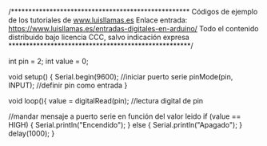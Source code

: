 /***************************************************
Códigos de ejemplo de los tutoriales de www.luisllamas.es
Enlace entrada: https://www.luisllamas.es/entradas-digitales-en-arduino/
Todo el contenido distribuido bajo licencia CCC, salvo indicación expresa
****************************************************/

int pin = 2;
int value = 0;

void setup() {
  Serial.begin(9600);   //iniciar puerto serie
  pinMode(pin, INPUT);  //definir pin como entrada
}

void loop(){
  value = digitalRead(pin);  //lectura digital de pin

  //mandar mensaje a puerto serie en función del valor leido
  if (value == HIGH) {
      Serial.println("Encendido");
  }
  else {
      Serial.println("Apagado");
  }
  delay(1000);
}